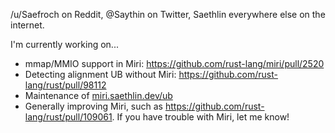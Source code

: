 /u/Saefroch on Reddit, @Saythin on Twitter, Saethlin everywhere else on the internet.

I'm currently working on...
* mmap/MMIO support in Miri: https://github.com/rust-lang/miri/pull/2520
* Detecting alignment UB without Miri: https://github.com/rust-lang/rust/pull/98112
* Maintenance of [miri.saethlin.dev/ub](https://miri.saethlin.dev/ub)
* Generally improving Miri, such as https://github.com/rust-lang/rust/pull/109061. If you have trouble with Miri, let me know!
